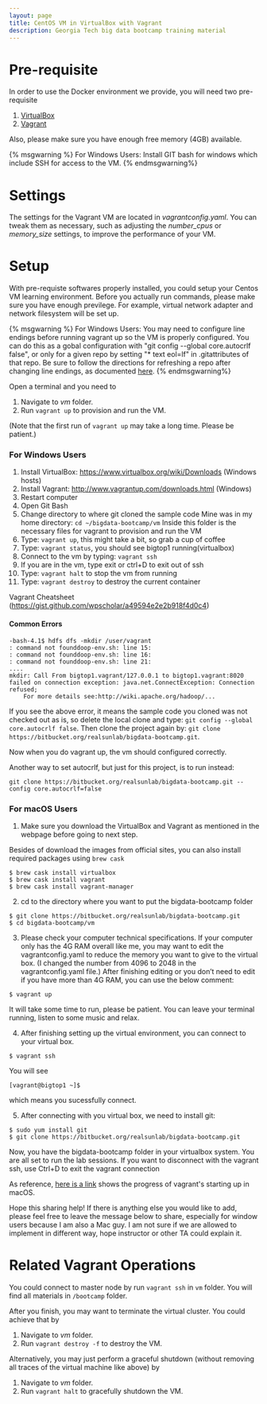 ```yaml
---
layout: page
title: CentOS VM in VirtualBox with Vagrant
description: Georgia Tech big data bootcamp training material
---
```



# Pre-requisite

In order to use the Docker environment we provide, you will need two pre-requisite
1. [VirtualBox](https://www.virtualbox.org/wiki/Downloads)
2. [Vagrant](http://www.vagrantup.com/downloads.html)

Also, please make sure you have enough free memory (4GB) available.

{% msgwarning %}
For Windows Users: Install GIT bash for windows which include SSH for access to the VM.
{% endmsgwarning%}


# Settings
The settings for the Vagrant VM are located in *vagrantconfig.yaml*. You can tweak them as necessary, such as adjusting the *number_cpus* or *memory_size* settings, to improve the performance of your VM.

# Setup
With pre-requiste softwares properly installed, you could setup your Centos VM learning environment. Before you actually run commands, please make sure you have enough previlege. For example, virtual network adapter and network filesystem will be set up.

{% msgwarning %}
For Windows Users: You may need to configure line endings before running vagrant up so the VM is properly configured. You can do this as a gobal configuration with "git config --global core.autocrlf false", or only for a given repo by setting "* text eol=lf" in .gitattributes of that repo. Be sure to follow the directions for refreshing a repo after changing line endings, as documented [here](https://help.github.com/articles/dealing-with-line-endings/#refreshing-a-repository-after-changing-line-endings "Refreshing a repository after changing line endings").
{% endmsgwarning%}

Open a terminal and you need to

1. Navigate to *vm* folder.
2. Run `vagrant up` to provision and run the VM.

(Note that the first run of `vagrant up` may take a long time. Please be patient.)

###  For Windows Users

1. Install VirtualBox: https://www.virtualbox.org/wiki/Downloads (Windows hosts)
2. Install Vagrant: http://www.vagrantup.com/downloads.html (Windows)
3. Restart computer
4. Open Git Bash
5. Change directory to where git cloned the sample code
          Mine was in my home directory: `cd ~/bigdata-bootcamp/vm`
          Inside this folder is the necessary files for vagrant to provision and run the VM
6. Type: `vagrant up`, this might take a bit, so grab a cup of coffee
7. Type: `vagrant status`, you should see bigtop1 running(virtualbox)
8. Connect to the vm by typing: `vagrant ssh`
9. If you are in the vm, type exit or ctrl+D to exit out of ssh
10. Type: `vagrant halt` to stop the vm from running
11. Type: `vagrant destroy` to destroy the current container

Vagrant Cheatsheet (https://gist.github.com/wpscholar/a49594e2e2b918f4d0c4)


#### Common Errors

```
-bash-4.1$ hdfs dfs -mkdir /user/vagrant
: command not founddoop-env.sh: line 15:
: command not founddoop-env.sh: line 16:
: command not founddoop-env.sh: line 21:
....
mkdir: Call From bigtop1.vagrant/127.0.0.1 to bigtop1.vagrant:8020 failed on connection exception: java.net.ConnectException: Connection refused; 
	For more details see:http://wiki.apache.org/hadoop/...
```

If you see the above error, it means the sample code you cloned was not checked out as is, so delete the local clone and type: `git config --global core.autocrlf false`.  Then clone the project again by: `git clone https://bitbucket.org/realsunlab/bigdata-bootcamp.git`.

Now when you do vagrant up, the vm should configured correctly.

Another way to set autocrlf, but just for this project, is to run instead:

```
git clone https://bitbucket.org/realsunlab/bigdata-bootcamp.git --config core.autocrlf=false
```

###  For macOS Users

1. Make sure you download the VirtualBox and Vagrant as mentioned in the webpage before going to next step.

Besides of download the images from official sites, you can also install required packages using `brew cask`

```
$ brew cask install virtualbox
$ brew cask install vagrant
$ brew cask install vagrant-manager
```
 
2. cd to the directory where you want to put the bigdata-bootcamp folder

```
$ git clone https://bitbucket.org/realsunlab/bigdata-bootcamp.git
$ cd bigdata-bootcamp/vm
```

3. Please check your computer technical specifications. If your computer only has the 4G RAM overall like me, you may want to edit the vagrantconfig.yaml to reduce the memory you want to give to the virtual box. (I changed the number from 4096 to 2048 in the vagrantconfig.yaml file.) After finishing editing or you don’t need to edit if you have more than 4G RAM, you can use the below comment:

```
$ vagrant up
```

It will take some time to run, please be patient. You can leave your terminal running, listen to some music and relax. 

4. After finishing setting up the virtual environment, you can connect to your virtual box.

```
$ vagrant ssh
```

You will see

```
[vagrant@bigtop1 ~]$
```

which means you sucessfully connect.
 
5. After connecting with you virtual box, we need to install git:

```
$ sudo yum install git
$ git clone https://bitbucket.org/realsunlab/bigdata-bootcamp.git
```
 
Now, you have the bigdata-bootcamp folder in your virtualbox system.
You are all set to run the lab sessions.
If you want to disconnect with the vagrant ssh, use Ctrl+D to exit the vagrant connection

As reference, [here is a link](https://asciinema.org/a/138214) shows the progress of vagrant's starting up in macOS.

Hope this sharing help! If there is anything else you would like to add, please feel free to leave the message below to share, especially for window users because I am also a Mac guy. I am not sure if we are allowed to implement in different way, hope instructor or other TA could explain it. 


# Related Vagrant Operations

You could connect to master node by run `vagrant ssh` in `vm` folder. You will find all materials in `/bootcamp` folder.

After you finish, you may want to terminate the virtual cluster. You could achieve that by

1. Navigate to *vm* folder.
2. Run `vagrant destroy -f` to destroy the VM.

Alternatively, you may just perform a graceful shutdown (without removing all traces of the virtual machine like above) by
1. Navigate to *vm* folder.
2. Run `vagrant halt` to gracefully shutdown the VM.
